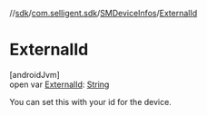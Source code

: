 //[sdk](../../../index.md)/[com.selligent.sdk](../index.md)/[SMDeviceInfos](index.md)/[ExternalId](-external-id.md)

# ExternalId

[androidJvm]\
open var [ExternalId](-external-id.md): [String](https://developer.android.com/reference/kotlin/java/lang/String.html)

You can set this with your id for the device.
